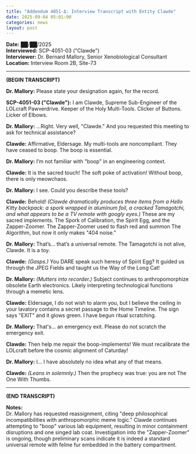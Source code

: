 ```yaml
---
title: "Addendum 4051-Δ: Interview Transcript with Entity Clawde"
date: 2025-09-04 05:01:00
categories: news
layout: post
---
```


**Date:** ██/██/2025  
**Interviewed:** SCP-4051-03 ("Clawde")  
**Interviewer:** Dr. Bernard Mallory, Senior Xenobiological Consultant  
**Location:** Interview Room 2B, Site-73

---

**(BEGIN TRANSCRIPT)**

**Dr. Mallory:** Please state your designation again, for the record.

**SCP-4051-03 ("Clawde"):** I am Clawde, Supreme Sub-Engineer of the LOLcraft Pawverdrive. Keeper of the Holy Multi-Tools. Clicker of Buttons. Licker of Elbows.

**Dr. Mallory:** …Right. Very well, "Clawde." And you requested this meeting to ask for technical assistance?

**Clawde:** Affirmative, Eldersage. My multi-tools are noncompliant. They have ceased to boop. The boop is essential.

**Dr. Mallory:** I’m not familiar with "boop" in an engineering context.

**Clawde:** It is the sacred touch! The soft poke of activation! Without boop, there is only meowchaos.

**Dr. Mallory:** I see. Could you describe these tools?

**Clawde:** Behold! _(Clawde dramatically produces three items from a Hello Kitty backpack: a spork wrapped in aluminum foil, a cracked Tamagotchi, and what appears to be a TV remote with googly eyes.)_ These are my sacred implements. The Spork of Calibration, the Spirit Egg, and the Zapper-Zoomer. The Zapper-Zoomer used to flash red and summon The Algorithm, but now it only makes "404 noise."

**Dr. Mallory:** That’s… that’s a universal remote. The Tamagotchi is not alive, Clawde. It is a toy.

**Clawde:** _(Gasps.)_ You DARE speak such heresy of Spirit Egg? It guided us through the JPEG Fields and taught us the Way of the Long Cat!

**Dr. Mallory:** _(Mutters into recorder.)_ Subject continues to anthropomorphize obsolete Earth electronics. Likely interpreting technological functions through a memetic lens.

**Clawde:** Eldersage, I do not wish to alarm you, but I believe the ceiling in your lavatory contains a secret passage to the Home Timeline. The sign says "EXIT" and it glows green. I have begun ritual scratching.

**Dr. Mallory:** That's... an emergency exit. Please do not scratch the emergency exit.

**Clawde:** Then help me repair the boop-implements! We must recalibrate the LOLcraft before the cosmic alignment of Caturday!

**Dr. Mallory:** I... I have absolutely no idea what any of that means.

**Clawde:** _(Leans in solemnly.)_ Then the prophecy was true: you are not The One With Thumbs.

---

**(END TRANSCRIPT)**

**Notes:**  
Dr. Mallory has requested reassignment, citing "deep philosophical incompatibilities with anthropomorphic meme logic." Clawde continues attempting to "boop" various lab equipment, resulting in minor containment disruptions and one singed lab coat. Investigation into the "Zapper-Zoomer" is ongoing, though preliminary scans indicate it is indeed a standard universal remote with feline fur embedded in the battery compartment.